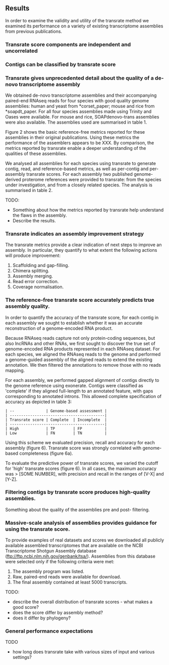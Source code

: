 ## Results

In order to examine the validity and utility of the transrate method we examined its performance on a variety of existing transcriptome assemblies from previous publications.

### Transrate score components are independent and uncorrelated


### Contigs can be classified by transrate score

### Transrate gives unprecedented detail about the quality of a de-novo transcriptome assembly

We obtained de-novo transcriptome assemblies and their accompanying paired-end RNAseq reads for four species with good quality genome assemblies: human and yeast from *corset_paper; mouse and rice from *soapdt_paper. For all four species assemblies made using Trinity and Oases were available. For mouse and rice, SOAPdenovo-trans assemblies were also available. The assemblies used are summarised in table 1.

Figure 2 shows the basic reference-free metrics reported for these assemblies in their original publications. Using these metrics the performance of the assemblers appears to be XXX. By comparison, the metrics reported by transrate enable a deeper understanding of the qualities of these assemblies.

We analysed all assemblies for each species using transrate to generate contig, read, and reference-based metrics, as well as per-contig and per-assembly transrate scores. For each assembly two published genome-derived proterome references were provided to transrate: from the species under investigation, and from a closely related species. The analysis is summarised in table 2.

TODO:

- Something about how the metrics reported by transrate help understand the flaws in the assembly.
- Describe the results.

### Transrate indicates an assembly improvement strategy

The transrate metrics provide a clear indication of next steps to improve an assembly. In particular, they quantify to what extent the following actions will produce improvement:

1. Scaffolding and gap-filling.
2. Chimera splitting.
3. Assembly merging.
4. Read error correction.
5. Coverage normalisation.

### The reference-free transrate score accurately predicts true assembly quality.

In order to quantify the accuracy of the transrate score, for each contig in each assembly we sought to establish whether it was an accurate reconstruction of a genome-encoded RNA product.

Because RNAseq reads capture not only protein-coding sequences, but also lncRNAs and other RNAs, we first sought to discover the true set of genome-encoded RNA products represented in each RNAseq dataset. For each species, we aligned the RNAseq reads to the genome and performed a genome-guided assembly of the aligned reads to extend the existing annotation. We then filtered the annotations to remove those with no reads mapping.

For each assembly, we performed gapped alignment of contigs directly to the genome reference using exonerate. Contigs were classified as 'complete' if they aligned full-length to an annotated feature, with gaps corresponding to annotated introns. This allowed complete specification of accuracy as depicted in table 3:

```
| --              | Genome-based assessment |
| ------------------------------------------|
| Transrate score | Complete  | Incomplete  |
| ------------------------------------------|
| High            | TP        | FP          |
| Low             | FN        | TN          |
```

Using this scheme we evaluated precision, recall and accuracy for each assembly (figure 6). Transrate score was strongly correlated with genome-based completeness (figure 6a).

To evaluate the predictive power of transrate scores, we varied the cutoff for 'high' transrate scores (figure 6). In all cases, the maximum accuracy was > [SOME NUMBER], with precision and recall in the ranges of [V-X] and [Y-Z].

### Filtering contigs by transrate score produces high-quality assemblies.

Something about the quality of the assemblies pre and post- filtering.

### Massive-scale analysis of assemblies provides guidance for using the transrate score.

To provide examples of real datasets and scores we downloaded all publicly available assembled transcriptomes that are available on the NCBI Transcriptome Shotgun Assembly database (ftp://ftp.ncbi.nlm.nih.gov/genbank/tsa/). Assemblies from this database were selected only if the following criteria were met:

1. The assembly program was listed.
2. Raw, paired-end reads were available for download.
3. The final assembly contained at least 5000 transcripts.

TODO:

- describe the overall distribution of transrate scores - what makes a good score?
- does the score differ by assembly method?
- does it differ by phylogeny?

### General performance expectations

TODO

- how long does transrate take with various sizes of input and various settings?
